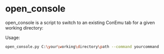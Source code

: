 # open_console

open_console is a script to switch to an existing ConEmu tab for a given working directory:

Usage:
```bash
open_console.py C:\your\working\directory\path --command yourcommand
```


